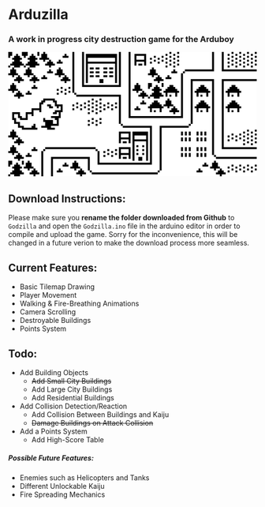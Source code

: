# Arduzilla
### A work in progress city destruction game for the Arduboy

![](https://raw.githubusercontent.com/CodyMason/Arduzilla/master/images/Arduboy_Godzilla%20x400.png)

## Download Instructions:
Please make sure you **rename the folder downloaded from Github** to `Godzilla` and open the `Godzilla.ino` file in the arduino editor in order to compile and upload the game. Sorry for the inconvenience, this will be changed in a future verion to make the download process more seamless.

## Current Features:
- Basic Tilemap Drawing
- Player Movement
- Walking & Fire-Breathing Animations
- Camera Scrolling
- Destroyable Buildings
- Points System

## Todo:
- Add Building Objects
  - <strike>Add Small City Buildings</strike>
  - Add Large City Buildings
  - Add Residential Buildings
- Add Collision Detection/Reaction
  - Add Collision Between Buildings and Kaiju
  - <strike>Damage Buildings on Attack Collision</strike>
- Add a Points System
  - Add High-Score Table

##### Possible Future Features:
- Enemies such as Helicopters and Tanks
- Different Unlockable Kaiju
- Fire Spreading Mechanics
